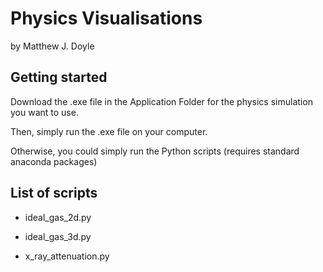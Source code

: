 # Physics Visualisations 

by Matthew J. Doyle

## Getting started

Download the .exe file in the Application Folder for the physics simulation you want to use.

Then, simply run the .exe file on your computer.

Otherwise, you could simply run the Python scripts (requires standard anaconda packages)

## List of scripts

- ideal_gas_2d.py
  
- ideal_gas_3d.py

- x_ray_attenuation.py
